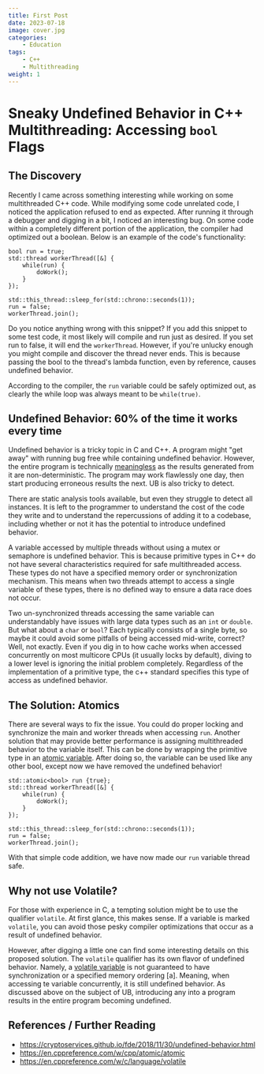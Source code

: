 ```yaml
---
title: First Post
date: 2023-07-18
image: cover.jpg
categories:
    - Education
tags:
    - C++
    - Multithreading
weight: 1
---
```


# Sneaky Undefined Behavior in C++ Multithreading: Accessing `bool` Flags

## The Discovery

Recently I came across something interesting while working on some multithreaded C++ code. While modifying some code unrelated code, I noticed the application refused to end as expected. After running it through a debugger and digging in a bit, I noticed an interesting bug. On some code within a completely different portion of the application, the compiler had optimized out a boolean. Below is an example of the code's functionality:

```
bool run = true;
std::thread workerThread([&] {
    while(run) {
        doWork();
    }
});

std::this_thread::sleep_for(std::chrono::seconds(1));
run = false;
workerThread.join();
```

Do you notice anything wrong with this snippet? If you add this snippet to some test code, it most likely will compile and run just as desired. If you set run to false, it will end the `workerThread`. However, if you're unlucky enough you might compile and discover the thread never ends. This is because passing the bool to the thread's lambda function, even by reference, causes undefined behavior.

According to the compiler, the `run` variable could be safely optimized out, as clearly the while loop was always meant to be `while(true)`.

## Undefined Behavior: 60% of the time it works every time

Undefined behavior is a tricky topic in C and C++. A program might "get away" with running bug free while containing undefined behavior. However, the entire program is technically [meaningless](https://cryptoservices.github.io/fde/2018/11/30/undefined-behavior.html) as the results generated from it are non-deterministic. The program may work flawlessly one day, then start producing erroneous results the next. UB is also tricky to detect. 

There are static analysis tools available, but even they struggle to detect all instances. It is left to the programmer to understand the cost of the code they write and to understand the repercussions of adding it to a codebase, including whether or not it has the potential to introduce undefined behavior.

A variable accessed by multiple threads without using a mutex or semaphore is undefined behavior. This is because primitive types in C++ do not have several characteristics required for safe multithreaded access. These types do not have a specified memory order or synchronization mechanism. This means when two threads attempt to access a single variable of these types, there is no defined way to ensure a data race does not occur.

Two un-synchronized threads accessing the same variable can understandably have issues with large data types such as an `int` or `double`. But what about a `char` or `bool`? Each typically consists of a single byte, so maybe it could avoid some pitfalls of being accessed mid-write, correct? Well, not exactly. Even if you dig in to how cache works when accessed concurrently on most multicore CPUs (it usually locks by default), diving to a lower level is ignoring the initial problem completely. Regardless of the implementation of a primitive type, the c++ standard specifies this type of access as undefined behavior.

## The Solution: Atomics

There are several ways to fix the issue. You could do proper locking and synchronize the main and worker threads when accessing `run`. Another solution that may provide better performance is assigning multithreaded behavior to the variable itself. This can be done by wrapping the primitive type in an [atomic variable](https://en.cppreference.com/w/cpp/atomic/atomic). After doing so, the variable can be used like any other bool, except now we have removed the undefined behavior!

```
std::atomic<bool> run {true};
std::thread workerThread([&] {
    while(run) {
        doWork();
    }
});

std::this_thread::sleep_for(std::chrono::seconds(1));
run = false;
workerThread.join();
```

With that simple code addition, we have now made our `run` variable thread safe.

## Why not use Volatile?

For those with experience in C, a tempting solution might be to use the qualifier `volatile`. At first glance, this makes sense. If a variable is marked `volatile`, you can avoid those pesky compiler optimizations that occur as a result of undefined behavior.

However, after digging a little one can find some interesting details on this proposed solution. The `volatile` qualifier has its own flavor of undefined behavior. Namely, a [volatile variable](https://en.cppreference.com/w/c/language/volatile) is not guaranteed to have synchronization or a specified memory ordering [a]. Meaning, when accessing te variable concurrently, it is still undefined behavior. As discussed above on the subject of UB, introducing any into a program results in the entire program becoming undefined.

## References / Further Reading
- https://cryptoservices.github.io/fde/2018/11/30/undefined-behavior.html
- https://en.cppreference.com/w/cpp/atomic/atomic
- https://en.cppreference.com/w/c/language/volatile
